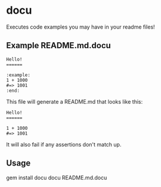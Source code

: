 docu
====

Executes code examples you may have in your readme files!

Example README.md.docu
----------------------

```
Hello!
======

:example:
1 + 1000
#=> 1001
:end:
```

This file will generate a README.md that looks like this:

```
Hello!
======

1 + 1000
#=> 1001
```

It will also fail if any assertions don't match up.

Usage
-----
gem install docu
docu README.md.docu
